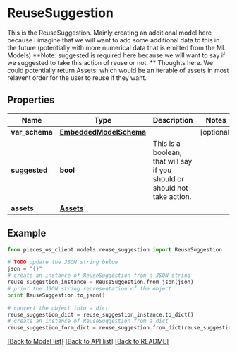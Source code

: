 # ReuseSuggestion

This is the ReuseSuggestion. Mainly creating an additional model here because I imagine that we will want to add some additional data to this in the future (potentially with more numerical data that is emitted from the ML Models)  **Note: suggested is required here because we will want to say if we suggested to take this action of reuse or not.  ** Thoughts here. We could potentially return Assets: which would be an iterable of assets in most relavent order for the user to reuse if they want.

## Properties

Name | Type | Description | Notes
------------ | ------------- | ------------- | -------------
**var_schema** | [**EmbeddedModelSchema**](EmbeddedModelSchema.md) |  | [optional] 
**suggested** | **bool** | This is a boolean, that will say if you should or should not take action. | 
**assets** | [**Assets**](Assets.md) |  | 

## Example

```python
from pieces_os_client.models.reuse_suggestion import ReuseSuggestion

# TODO update the JSON string below
json = "{}"
# create an instance of ReuseSuggestion from a JSON string
reuse_suggestion_instance = ReuseSuggestion.from_json(json)
# print the JSON string representation of the object
print ReuseSuggestion.to_json()

# convert the object into a dict
reuse_suggestion_dict = reuse_suggestion_instance.to_dict()
# create an instance of ReuseSuggestion from a dict
reuse_suggestion_form_dict = reuse_suggestion.from_dict(reuse_suggestion_dict)
```
[[Back to Model list]](../README.md#documentation-for-models) [[Back to API list]](../README.md#documentation-for-api-endpoints) [[Back to README]](../README.md)


